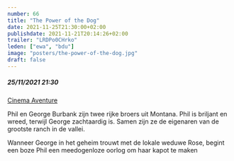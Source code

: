 ```yaml
---
number: 66
title: "The Power of the Dog"
date: 2021-11-25T21:30:00+02:00
publishdate: 2021-11-21T20:14:26+02:00
trailer: "LRDPo0CHrko"
leden: ["ewa", "bdu"]
image: "posters/the-power-of-the-dog.jpg"
draft: false
---
```


##### 25/11/2021 21:30

[Cinema Aventure](https://cinema-aventure.be/catalogue/movie/?35689D32-596B-6781-D853-2CD86298FF3A)

Phil en George Burbank zijn twee rijke broers uit Montana. Phil is briljant en wreed,
terwijl George zachtaardig is. Samen zijn ze de eigenaren van de grootste ranch in de vallei.
<!--more-->
Wanneer George in het geheim trouwt met de lokale weduwe Rose, begint een boze Phil
een meedogenloze oorlog om haar kapot te maken

